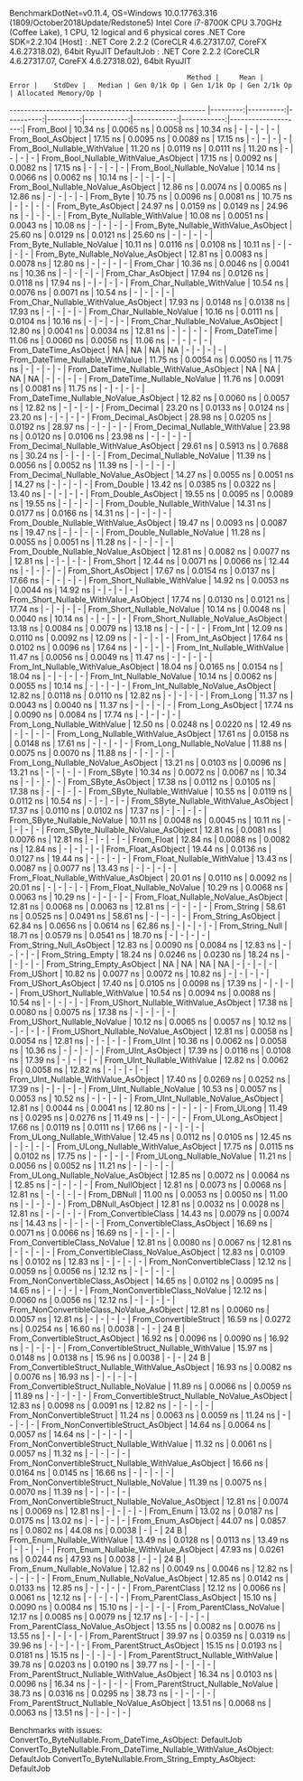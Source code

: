 
BenchmarkDotNet=v0.11.4, OS=Windows 10.0.17763.316 (1809/October2018Update/Redstone5)
Intel Core i7-8700K CPU 3.70GHz (Coffee Lake), 1 CPU, 12 logical and 6 physical cores
.NET Core SDK=2.2.104
  [Host]     : .NET Core 2.2.2 (CoreCLR 4.6.27317.07, CoreFX 4.6.27318.02), 64bit RyuJIT
  DefaultJob : .NET Core 2.2.2 (CoreCLR 4.6.27317.07, CoreFX 4.6.27318.02), 64bit RyuJIT


                                                Method |     Mean |     Error |    StdDev |   Median | Gen 0/1k Op | Gen 1/1k Op | Gen 2/1k Op | Allocated Memory/Op |
------------------------------------------------------ |---------:|----------:|----------:|---------:|------------:|------------:|------------:|--------------------:|
                                             From_Bool | 10.34 ns | 0.0065 ns | 0.0058 ns | 10.34 ns |           - |           - |           - |                   - |
                                    From_Bool_AsObject | 17.15 ns | 0.0095 ns | 0.0089 ns | 17.15 ns |           - |           - |           - |                   - |
                          From_Bool_Nullable_WithValue | 11.20 ns | 0.0119 ns | 0.0111 ns | 11.20 ns |           - |           - |           - |                   - |
                 From_Bool_Nullable_WithValue_AsObject | 17.15 ns | 0.0092 ns | 0.0082 ns | 17.15 ns |           - |           - |           - |                   - |
                            From_Bool_Nullable_NoValue | 10.14 ns | 0.0066 ns | 0.0062 ns | 10.14 ns |           - |           - |           - |                   - |
                   From_Bool_Nullable_NoValue_AsObject | 12.86 ns | 0.0074 ns | 0.0065 ns | 12.86 ns |           - |           - |           - |                   - |
                                             From_Byte | 10.75 ns | 0.0096 ns | 0.0081 ns | 10.75 ns |           - |           - |           - |                   - |
                                    From_Byte_AsObject | 24.97 ns | 0.0159 ns | 0.0149 ns | 24.96 ns |           - |           - |           - |                   - |
                          From_Byte_Nullable_WithValue | 10.08 ns | 0.0051 ns | 0.0043 ns | 10.08 ns |           - |           - |           - |                   - |
                 From_Byte_Nullable_WithValue_AsObject | 25.60 ns | 0.0129 ns | 0.0121 ns | 25.60 ns |           - |           - |           - |                   - |
                            From_Byte_Nullable_NoValue | 10.11 ns | 0.0116 ns | 0.0108 ns | 10.11 ns |           - |           - |           - |                   - |
                   From_Byte_Nullable_NoValue_AsObject | 12.81 ns | 0.0083 ns | 0.0078 ns | 12.80 ns |           - |           - |           - |                   - |
                                             From_Char | 10.36 ns | 0.0046 ns | 0.0041 ns | 10.36 ns |           - |           - |           - |                   - |
                                    From_Char_AsObject | 17.94 ns | 0.0126 ns | 0.0118 ns | 17.94 ns |           - |           - |           - |                   - |
                          From_Char_Nullable_WithValue | 10.54 ns | 0.0076 ns | 0.0071 ns | 10.54 ns |           - |           - |           - |                   - |
                 From_Char_Nullable_WithValue_AsObject | 17.93 ns | 0.0148 ns | 0.0138 ns | 17.93 ns |           - |           - |           - |                   - |
                            From_Char_Nullable_NoValue | 10.16 ns | 0.0111 ns | 0.0104 ns | 10.16 ns |           - |           - |           - |                   - |
                   From_Char_Nullable_NoValue_AsObject | 12.80 ns | 0.0041 ns | 0.0034 ns | 12.81 ns |           - |           - |           - |                   - |
                                         From_DateTime | 11.06 ns | 0.0060 ns | 0.0056 ns | 11.06 ns |           - |           - |           - |                   - |
                                From_DateTime_AsObject |       NA |        NA |        NA |       NA |           - |           - |           - |                   - |
                      From_DateTime_Nullable_WithValue | 11.75 ns | 0.0054 ns | 0.0050 ns | 11.75 ns |           - |           - |           - |                   - |
             From_DateTime_Nullable_WithValue_AsObject |       NA |        NA |        NA |       NA |           - |           - |           - |                   - |
                        From_DateTime_Nullable_NoValue | 11.76 ns | 0.0091 ns | 0.0081 ns | 11.75 ns |           - |           - |           - |                   - |
               From_DateTime_Nullable_NoValue_AsObject | 12.82 ns | 0.0060 ns | 0.0057 ns | 12.82 ns |           - |           - |           - |                   - |
                                          From_Decimal | 23.20 ns | 0.0133 ns | 0.0124 ns | 23.20 ns |           - |           - |           - |                   - |
                                 From_Decimal_AsObject | 28.98 ns | 0.0205 ns | 0.0192 ns | 28.97 ns |           - |           - |           - |                   - |
                       From_Decimal_Nullable_WithValue | 23.98 ns | 0.0120 ns | 0.0106 ns | 23.98 ns |           - |           - |           - |                   - |
              From_Decimal_Nullable_WithValue_AsObject | 29.61 ns | 0.5913 ns | 0.7688 ns | 30.24 ns |           - |           - |           - |                   - |
                         From_Decimal_Nullable_NoValue | 11.39 ns | 0.0056 ns | 0.0052 ns | 11.39 ns |           - |           - |           - |                   - |
                From_Decimal_Nullable_NoValue_AsObject | 14.27 ns | 0.0055 ns | 0.0051 ns | 14.27 ns |           - |           - |           - |                   - |
                                           From_Double | 13.42 ns | 0.0385 ns | 0.0322 ns | 13.40 ns |           - |           - |           - |                   - |
                                  From_Double_AsObject | 19.55 ns | 0.0095 ns | 0.0089 ns | 19.55 ns |           - |           - |           - |                   - |
                        From_Double_Nullable_WithValue | 14.31 ns | 0.0177 ns | 0.0166 ns | 14.31 ns |           - |           - |           - |                   - |
               From_Double_Nullable_WithValue_AsObject | 19.47 ns | 0.0093 ns | 0.0087 ns | 19.47 ns |           - |           - |           - |                   - |
                          From_Double_Nullable_NoValue | 11.28 ns | 0.0055 ns | 0.0051 ns | 11.28 ns |           - |           - |           - |                   - |
                 From_Double_Nullable_NoValue_AsObject | 12.81 ns | 0.0082 ns | 0.0077 ns | 12.81 ns |           - |           - |           - |                   - |
                                            From_Short | 12.44 ns | 0.0071 ns | 0.0066 ns | 12.44 ns |           - |           - |           - |                   - |
                                   From_Short_AsObject | 17.67 ns | 0.0154 ns | 0.0137 ns | 17.66 ns |           - |           - |           - |                   - |
                         From_Short_Nullable_WithValue | 14.92 ns | 0.0053 ns | 0.0044 ns | 14.92 ns |           - |           - |           - |                   - |
                From_Short_Nullable_WithValue_AsObject | 17.74 ns | 0.0130 ns | 0.0121 ns | 17.74 ns |           - |           - |           - |                   - |
                           From_Short_Nullable_NoValue | 10.14 ns | 0.0048 ns | 0.0040 ns | 10.14 ns |           - |           - |           - |                   - |
                  From_Short_Nullable_NoValue_AsObject | 13.18 ns | 0.0084 ns | 0.0079 ns | 13.18 ns |           - |           - |           - |                   - |
                                              From_Int | 12.09 ns | 0.0110 ns | 0.0092 ns | 12.09 ns |           - |           - |           - |                   - |
                                     From_Int_AsObject | 17.64 ns | 0.0102 ns | 0.0096 ns | 17.64 ns |           - |           - |           - |                   - |
                           From_Int_Nullable_WithValue | 11.47 ns | 0.0056 ns | 0.0049 ns | 11.47 ns |           - |           - |           - |                   - |
                  From_Int_Nullable_WithValue_AsObject | 18.04 ns | 0.0165 ns | 0.0154 ns | 18.04 ns |           - |           - |           - |                   - |
                             From_Int_Nullable_NoValue | 10.14 ns | 0.0062 ns | 0.0055 ns | 10.14 ns |           - |           - |           - |                   - |
                    From_Int_Nullable_NoValue_AsObject | 12.82 ns | 0.0118 ns | 0.0110 ns | 12.82 ns |           - |           - |           - |                   - |
                                             From_Long | 11.37 ns | 0.0043 ns | 0.0040 ns | 11.37 ns |           - |           - |           - |                   - |
                                    From_Long_AsObject | 17.74 ns | 0.0090 ns | 0.0084 ns | 17.74 ns |           - |           - |           - |                   - |
                          From_Long_Nullable_WithValue | 12.50 ns | 0.0248 ns | 0.0220 ns | 12.49 ns |           - |           - |           - |                   - |
                 From_Long_Nullable_WithValue_AsObject | 17.61 ns | 0.0158 ns | 0.0148 ns | 17.61 ns |           - |           - |           - |                   - |
                            From_Long_Nullable_NoValue | 11.88 ns | 0.0075 ns | 0.0070 ns | 11.88 ns |           - |           - |           - |                   - |
                   From_Long_Nullable_NoValue_AsObject | 13.21 ns | 0.0103 ns | 0.0096 ns | 13.21 ns |           - |           - |           - |                   - |
                                            From_SByte | 10.34 ns | 0.0072 ns | 0.0067 ns | 10.34 ns |           - |           - |           - |                   - |
                                   From_SByte_AsObject | 17.38 ns | 0.0112 ns | 0.0105 ns | 17.38 ns |           - |           - |           - |                   - |
                         From_SByte_Nullable_WithValue | 10.55 ns | 0.0119 ns | 0.0112 ns | 10.54 ns |           - |           - |           - |                   - |
                From_SByte_Nullable_WithValue_AsObject | 17.37 ns | 0.0110 ns | 0.0102 ns | 17.37 ns |           - |           - |           - |                   - |
                           From_SByte_Nullable_NoValue | 10.11 ns | 0.0048 ns | 0.0045 ns | 10.11 ns |           - |           - |           - |                   - |
                  From_SByte_Nullable_NoValue_AsObject | 12.81 ns | 0.0081 ns | 0.0076 ns | 12.81 ns |           - |           - |           - |                   - |
                                            From_Float | 12.84 ns | 0.0088 ns | 0.0082 ns | 12.84 ns |           - |           - |           - |                   - |
                                   From_Float_AsObject | 19.44 ns | 0.0136 ns | 0.0127 ns | 19.44 ns |           - |           - |           - |                   - |
                         From_Float_Nullable_WithValue | 13.43 ns | 0.0087 ns | 0.0077 ns | 13.43 ns |           - |           - |           - |                   - |
                From_Float_Nullable_WithValue_AsObject | 20.01 ns | 0.0110 ns | 0.0092 ns | 20.01 ns |           - |           - |           - |                   - |
                           From_Float_Nullable_NoValue | 10.29 ns | 0.0068 ns | 0.0063 ns | 10.29 ns |           - |           - |           - |                   - |
                  From_Float_Nullable_NoValue_AsObject | 12.81 ns | 0.0068 ns | 0.0063 ns | 12.81 ns |           - |           - |           - |                   - |
                                           From_String | 58.61 ns | 0.0525 ns | 0.0491 ns | 58.61 ns |           - |           - |           - |                   - |
                                  From_String_AsObject | 62.84 ns | 0.0656 ns | 0.0614 ns | 62.86 ns |           - |           - |           - |                   - |
                                      From_String_Null | 18.71 ns | 0.0579 ns | 0.0541 ns | 18.70 ns |           - |           - |           - |                   - |
                             From_String_Null_AsObject | 12.83 ns | 0.0090 ns | 0.0084 ns | 12.83 ns |           - |           - |           - |                   - |
                                     From_String_Empty | 18.24 ns | 0.0246 ns | 0.0230 ns | 18.24 ns |           - |           - |           - |                   - |
                            From_String_Empty_AsObject |       NA |        NA |        NA |       NA |           - |           - |           - |                   - |
                                           From_UShort | 10.82 ns | 0.0077 ns | 0.0072 ns | 10.82 ns |           - |           - |           - |                   - |
                                  From_UShort_AsObject | 17.40 ns | 0.0105 ns | 0.0098 ns | 17.39 ns |           - |           - |           - |                   - |
                        From_UShort_Nullable_WithValue | 10.54 ns | 0.0094 ns | 0.0088 ns | 10.54 ns |           - |           - |           - |                   - |
               From_UShort_Nullable_WithValue_AsObject | 17.38 ns | 0.0080 ns | 0.0075 ns | 17.38 ns |           - |           - |           - |                   - |
                          From_UShort_Nullable_NoValue | 10.12 ns | 0.0065 ns | 0.0057 ns | 10.12 ns |           - |           - |           - |                   - |
                 From_UShort_Nullable_NoValue_AsObject | 12.81 ns | 0.0058 ns | 0.0054 ns | 12.81 ns |           - |           - |           - |                   - |
                                             From_UInt | 10.36 ns | 0.0062 ns | 0.0058 ns | 10.36 ns |           - |           - |           - |                   - |
                                    From_UInt_AsObject | 17.39 ns | 0.0116 ns | 0.0108 ns | 17.39 ns |           - |           - |           - |                   - |
                          From_UInt_Nullable_WithValue | 12.82 ns | 0.0062 ns | 0.0058 ns | 12.82 ns |           - |           - |           - |                   - |
                 From_UInt_Nullable_WithValue_AsObject | 17.40 ns | 0.0269 ns | 0.0252 ns | 17.39 ns |           - |           - |           - |                   - |
                            From_UInt_Nullable_NoValue | 10.53 ns | 0.0057 ns | 0.0053 ns | 10.52 ns |           - |           - |           - |                   - |
                   From_UInt_Nullable_NoValue_AsObject | 12.81 ns | 0.0044 ns | 0.0041 ns | 12.80 ns |           - |           - |           - |                   - |
                                            From_ULong | 11.49 ns | 0.0295 ns | 0.0276 ns | 11.49 ns |           - |           - |           - |                   - |
                                   From_ULong_AsObject | 17.66 ns | 0.0119 ns | 0.0111 ns | 17.66 ns |           - |           - |           - |                   - |
                         From_ULong_Nullable_WithValue | 12.45 ns | 0.0112 ns | 0.0105 ns | 12.45 ns |           - |           - |           - |                   - |
                From_ULong_Nullable_WithValue_AsObject | 17.75 ns | 0.0115 ns | 0.0102 ns | 17.75 ns |           - |           - |           - |                   - |
                           From_ULong_Nullable_NoValue | 11.21 ns | 0.0056 ns | 0.0052 ns | 11.21 ns |           - |           - |           - |                   - |
                  From_ULong_Nullable_NoValue_AsObject | 12.85 ns | 0.0072 ns | 0.0064 ns | 12.85 ns |           - |           - |           - |                   - |
                                       From_NullObject | 12.81 ns | 0.0073 ns | 0.0068 ns | 12.81 ns |           - |           - |           - |                   - |
                                           From_DBNull | 11.00 ns | 0.0053 ns | 0.0050 ns | 11.00 ns |           - |           - |           - |                   - |
                                  From_DBNull_AsObject | 12.81 ns | 0.0032 ns | 0.0028 ns | 12.81 ns |           - |           - |           - |                   - |
                                 From_ConvertibleClass | 14.43 ns | 0.0079 ns | 0.0074 ns | 14.43 ns |           - |           - |           - |                   - |
                        From_ConvertibleClass_AsObject | 16.69 ns | 0.0071 ns | 0.0066 ns | 16.69 ns |           - |           - |           - |                   - |
                         From_ConvertibleClass_NoValue | 12.81 ns | 0.0080 ns | 0.0067 ns | 12.81 ns |           - |           - |           - |                   - |
                From_ConvertibleClass_NoValue_AsObject | 12.83 ns | 0.0109 ns | 0.0102 ns | 12.83 ns |           - |           - |           - |                   - |
                              From_NonConvertibleClass | 12.12 ns | 0.0059 ns | 0.0056 ns | 12.12 ns |           - |           - |           - |                   - |
                     From_NonConvertibleClass_AsObject | 14.65 ns | 0.0102 ns | 0.0095 ns | 14.65 ns |           - |           - |           - |                   - |
                      From_NonConvertibleClass_NoValue | 12.12 ns | 0.0060 ns | 0.0056 ns | 12.12 ns |           - |           - |           - |                   - |
             From_NonConvertibleClass_NoValue_AsObject | 12.81 ns | 0.0060 ns | 0.0057 ns | 12.81 ns |           - |           - |           - |                   - |
                                From_ConvertibleStruct | 16.59 ns | 0.0272 ns | 0.0254 ns | 16.60 ns |      0.0038 |           - |           - |                24 B |
                       From_ConvertibleStruct_AsObject | 16.92 ns | 0.0096 ns | 0.0090 ns | 16.92 ns |           - |           - |           - |                   - |
             From_ConvertibleStruct_Nullable_WithValue | 15.97 ns | 0.0148 ns | 0.0138 ns | 15.96 ns |      0.0038 |           - |           - |                24 B |
    From_ConvertibleStruct_Nullable_WithValue_AsObject | 16.93 ns | 0.0082 ns | 0.0076 ns | 16.93 ns |           - |           - |           - |                   - |
               From_ConvertibleStruct_Nullable_NoValue | 11.89 ns | 0.0066 ns | 0.0059 ns | 11.89 ns |           - |           - |           - |                   - |
      From_ConvertibleStruct_Nullable_NoValue_AsObject | 12.83 ns | 0.0098 ns | 0.0091 ns | 12.82 ns |           - |           - |           - |                   - |
                             From_NonConvertibleStruct | 11.24 ns | 0.0063 ns | 0.0059 ns | 11.24 ns |           - |           - |           - |                   - |
                    From_NonConvertibleStruct_AsObject | 14.64 ns | 0.0064 ns | 0.0057 ns | 14.64 ns |           - |           - |           - |                   - |
          From_NonConvertibleStruct_Nullable_WithValue | 11.32 ns | 0.0061 ns | 0.0057 ns | 11.32 ns |           - |           - |           - |                   - |
 From_NonConvertibleStruct_Nullable_WithValue_AsObject | 16.66 ns | 0.0164 ns | 0.0145 ns | 16.66 ns |           - |           - |           - |                   - |
            From_NonConvertibleStruct_Nullable_NoValue | 11.39 ns | 0.0075 ns | 0.0070 ns | 11.39 ns |           - |           - |           - |                   - |
   From_NonConvertibleStruct_Nullable_NoValue_AsObject | 12.81 ns | 0.0074 ns | 0.0069 ns | 12.81 ns |           - |           - |           - |                   - |
                                             From_Enum | 13.02 ns | 0.0187 ns | 0.0175 ns | 13.02 ns |           - |           - |           - |                   - |
                                    From_Enum_AsObject | 44.07 ns | 0.0857 ns | 0.0802 ns | 44.08 ns |      0.0038 |           - |           - |                24 B |
                          From_Enum_Nullable_WithValue | 13.49 ns | 0.0128 ns | 0.0113 ns | 13.49 ns |           - |           - |           - |                   - |
                 From_Enum_Nullable_WithValue_AsObject | 47.93 ns | 0.0261 ns | 0.0244 ns | 47.93 ns |      0.0038 |           - |           - |                24 B |
                            From_Enum_Nullable_NoValue | 12.82 ns | 0.0049 ns | 0.0046 ns | 12.82 ns |           - |           - |           - |                   - |
                   From_Enum_Nullable_NoValue_AsObject | 12.85 ns | 0.0142 ns | 0.0133 ns | 12.85 ns |           - |           - |           - |                   - |
                                      From_ParentClass | 12.12 ns | 0.0066 ns | 0.0061 ns | 12.12 ns |           - |           - |           - |                   - |
                             From_ParentClass_AsObject | 15.10 ns | 0.0090 ns | 0.0084 ns | 15.10 ns |           - |           - |           - |                   - |
                              From_ParentClass_NoValue | 12.17 ns | 0.0085 ns | 0.0079 ns | 12.17 ns |           - |           - |           - |                   - |
                     From_ParentClass_NoValue_AsObject | 13.55 ns | 0.0082 ns | 0.0076 ns | 13.55 ns |           - |           - |           - |                   - |
                                     From_ParentStruct | 39.97 ns | 0.0359 ns | 0.0319 ns | 39.96 ns |           - |           - |           - |                   - |
                            From_ParentStruct_AsObject | 15.15 ns | 0.0193 ns | 0.0181 ns | 15.15 ns |           - |           - |           - |                   - |
                  From_ParentStruct_Nullable_WithValue | 39.78 ns | 0.0203 ns | 0.0190 ns | 39.77 ns |           - |           - |           - |                   - |
         From_ParentStruct_Nullable_WithValue_AsObject | 16.34 ns | 0.0103 ns | 0.0096 ns | 16.34 ns |           - |           - |           - |                   - |
                    From_ParentStruct_Nullable_NoValue | 38.73 ns | 0.0316 ns | 0.0295 ns | 38.73 ns |           - |           - |           - |                   - |
           From_ParentStruct_Nullable_NoValue_AsObject | 13.51 ns | 0.0068 ns | 0.0063 ns | 13.51 ns |           - |           - |           - |                   - |

Benchmarks with issues:
  ConvertTo_ByteNullable.From_DateTime_AsObject: DefaultJob
  ConvertTo_ByteNullable.From_DateTime_Nullable_WithValue_AsObject: DefaultJob
  ConvertTo_ByteNullable.From_String_Empty_AsObject: DefaultJob
